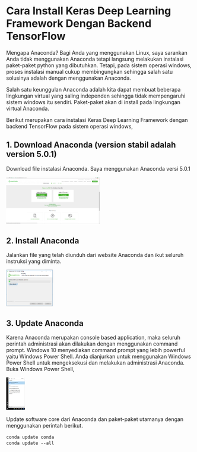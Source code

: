 # Cara Install Keras Deep Learning Framework Dengan Backend TensorFlow

Mengapa Anaconda? Bagi Anda yang menggunakan Linux, saya sarankan Anda tidak menggunakan Anaconda tetapi langsung melakukan instalasi paket-paket python yang dibutuhkan. Tetapi, pada sistem operasi windows, proses instalasi manual cukup membingungkan sehingga salah satu solusinya adalah dengan menggunakan Anaconda.

Salah satu keunggulan Anaconda adalah kita dapat membuat beberapa lingkungan virtual yang saling independen sehingga tidak mempengaruhi sistem windows itu sendiri. Paket-paket akan di install pada lingkungan virtual Anaconda.

Berikut merupakan cara instalasi Keras Deep Learning Framework dengan backend TensorFlow pada sistem operasi windows,

## 1. Download Anaconda (version stabil adalah version 5.0.1)

Download file instalasi Anaconda. Saya menggunakan Anaconda versi 5.0.1

<p>
  <img src="https://raw.githubusercontent.com/rezafuad/installkerasbahasa/master/anaconda-download.png" width=50% />
</p>

## 2. Install Anaconda

Jalankan file yang telah diunduh dari website Anaconda dan ikut seluruh instruksi yang diminta.

<p>
  <img src="https://raw.githubusercontent.com/rezafuad/installkerasbahasa/master/anaconda-install.png" width=25% />
</p>

## 3. Update Anaconda

Karena Anaconda merupakan console based application, maka seluruh perintah administrasi akan dilakukan dengan menggunakan command prompt. 
Windows 10 menyediakan command prompt yang lebih powerful yaitu Windows Power Shell.
Anda dianjurkan untuk menggunakan Windows Power Shell untuk mengeksekusi dan melakukan administrasi Anaconda.
Buka Windows Power Shell,

<p>
  <img src="https://raw.githubusercontent.com/rezafuad/installkerasbahasa/master/recom-powershell.png" width=10% />
</p>

Update software core dari Anaconda dan paket-paket utamanya dengan menggunakan perintah berikut.

```Command Prompt
conda update conda
conda update --all
```

